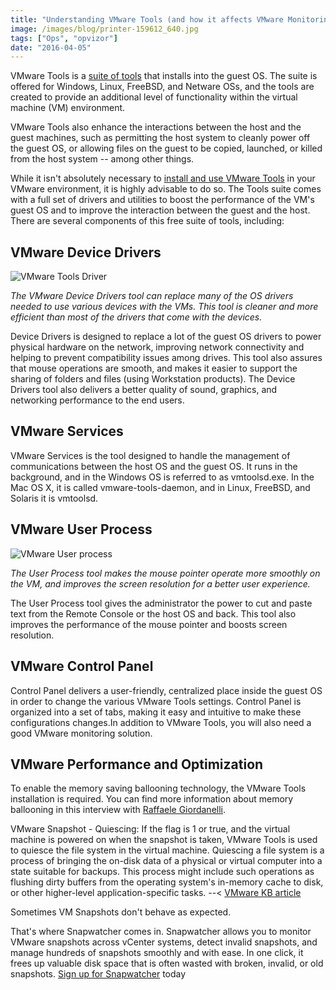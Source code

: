 ```yaml
---
title: "Understanding VMware Tools (and how it affects VMware Monitoring)"
image: /images/blog/printer-159612_640.jpg
tags: ["Ops", "opvizor"]
date: "2016-04-05"
---
```


VMware Tools is a [suite of tools](http://searchservervirtualization.techtarget.com/definition/VMware-Tools) that installs into the guest OS. The suite is offered for Windows, Linux, FreeBSD, and Netware OSs, and the tools are created to provide an additional level of functionality within the virtual machine (VM) environment. 

VMware Tools also enhance the interactions between the host and the guest machines, such as permitting the host system to cleanly power off the guest OS, or allowing files on the guest to be copied, launched, or killed from the host system -- among other things. 

While it isn't absolutely necessary to [install and use VMware Tools](http://blogs.vmware.com/vsphere/2016/02/understanding-the-three-types-of-vm-tools.html) in your VMware environment, it is highly advisable to do so. The Tools suite comes with a full set of drivers and utilities to boost the performance of the VM's guest OS and to improve the interaction between the guest and the host. There are several components of this free suite of tools, including: 

## **VMware Device Drivers**

![VMware Tools Driver](/images/blog/printer-159612_640.jpg)

_The VMware Device Drivers tool can replace many of the OS drivers needed to use various devices with the VMs. This tool is cleaner and more efficient than most of the drivers that come with the devices._

Device Drivers is designed to replace a lot of the guest OS drivers to power physical hardware on the network, improving network connectivity and helping to prevent compatibility issues among drives. This tool also assures that mouse operations are smooth, and makes it easier to support the sharing of folders and files (using Workstation products). The Device Drivers tool also delivers a better quality of sound, graphics, and networking performance to the end users. 

## **VMware Services** 

VMware Services is the tool designed to handle the management of communications between the host OS and the guest OS. It runs in the background, and in the Windows OS is referred to as vmtoolsd.exe. In the Mac OS X, it is called vmware-tools-daemon, and in Linux, FreeBSD, and Solaris it is vmtoolsd. 

## **VMware User Process**

![VMware User process](/images/blog/mouse-160032_640.jpg)

_The User Process tool makes the mouse pointer operate more smoothly on the VM, and improves the screen resolution for a better user experience._

The User Process tool gives the administrator the power to cut and paste text from the Remote Console or the host OS and back. This tool also improves the performance of the mouse pointer and boosts screen resolution. 

## **VMware Control Panel** 

Control Panel delivers a user-friendly, centralized place inside the guest OS in order to change the various VMware Tools settings. Control Panel is organized into a set of tabs, making it easy and intuitive to make these configurations changes.In addition to VMware Tools, you will also need a good VMware monitoring solution. 

## VMware Performance and Optimization

To enable the memory saving ballooning technology, the VMware Tools installation is required. You can find more information about memory ballooning in this interview with [Raffaele Giordanelli](/blog/expert-interview-series-raffaele-giordanelli-about-memory-ballooning/).

VMware Snapshot - Quiescing: If the <quiesce> flag is 1 or true, and the virtual machine is powered on when the snapshot is taken, VMware Tools is used to quiesce the file system in the virtual machine. Quiescing a file system is a process of bringing the on-disk data of a physical or virtual computer into a state suitable for backups. This process might include such operations as flushing dirty buffers from the operating system's in-memory cache to disk, or other higher-level application-specific tasks. --< [VMware KB article](https://kb.vmware.com/selfservice/microsites/search.do?language=en_US&cmd=displayKC&externalId=1015180)

Sometimes VM Snapshots don't behave as expected.

That's where Snapwatcher comes in. Snapwatcher allows you to monitor VMware snapshots across vCenter systems, detect invalid snapshots, and manage hundreds of snapshots smoothly and with ease. In one click, it frees up valuable disk space that is often wasted with broken, invalid, or old snapshots. [Sign up for Snapwatcher](https://mediashower.com/ce2/37988/3/177) today
